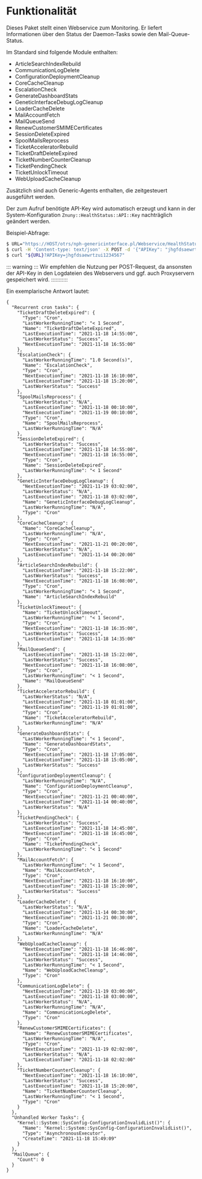 # Funktionalität

Dieses Paket stellt einen Webservice zum Monitoring. Er liefert Informationen über den Status der Daemon-Tasks sowie den Mail-Queue-Status.

Im Standard sind folgende Module enthalten:

- ArticleSearchIndexRebuild
- CommunicationLogDelete
- ConfigurationDeploymentCleanup
- CoreCacheCleanup
- EscalationCheck
- GenerateDashboardStats
- GeneticInterfaceDebugLogCleanup
- LoaderCacheDelete
- MailAccountFetch
- MailQueueSend
- RenewCustomerSMIMECertificates
- SessionDeleteExpired
- SpoolMailsReprocess
- TicketAcceleratorRebuild
- TicketDraftDeleteExpired
- TicketNumberCounterCleanup
- TicketPendingCheck
- TicketUnlockTimeout
- WebUploadCacheCleanup

Zusätzlich sind auch Generic-Agents enthalten, die zeitgesteuert ausgeführt werden.

Der zum Aufruf benötigte API-Key wird automatisch erzeugt und kann in der System-Konfiguration `Znuny::HealthStatus::API::Key` nachträglich geändert werden.


Beispiel-Abfrage:

```bash
$ URL="https://HOST/otrs/nph-genericinterface.pl/Webservice/HealthStatus/HealthStatusGet"
$ curl -H 'Content-type: text/json' -X POST -d '{"APIKey": "jhgfdsaewrtzui1234567"}' "$URL"
$ curl "${URL}?APIKey=jhgfdsaewrtzui1234567"
```

::: warning  :::
Wir empfehlen die Nutzung per POST-Request, da ansonsten der API-Key in den Logdateien des Webservers und ggf. auch Proxyservern gespeichert wird.
:::::::::::



Ein exemplarische Antwort lautet:

```
{
  "Recurrent cron tasks": {
    "TicketDraftDeleteExpired": {
      "Type": "Cron",
      "LastWorkerRunningTime": "< 1 Second",
      "Name": "TicketDraftDeleteExpired",
      "LastExecutionTime": "2021-11-18 14:55:00",
      "LastWorkerStatus": "Success",
      "NextExecutionTime": "2021-11-18 16:55:00"
    },
    "EscalationCheck": {
      "LastWorkerRunningTime": "1.0 Second(s)",
      "Name": "EscalationCheck",
      "Type": "Cron",
      "NextExecutionTime": "2021-11-18 16:10:00",
      "LastExecutionTime": "2021-11-18 15:20:00",
      "LastWorkerStatus": "Success"
    },
    "SpoolMailsReprocess": {
      "LastWorkerStatus": "N/A",
      "LastExecutionTime": "2021-11-18 00:10:00",
      "NextExecutionTime": "2021-11-19 00:10:00",
      "Type": "Cron",
      "Name": "SpoolMailsReprocess",
      "LastWorkerRunningTime": "N/A"
    },
    "SessionDeleteExpired": {
      "LastWorkerStatus": "Success",
      "LastExecutionTime": "2021-11-18 14:55:00",
      "NextExecutionTime": "2021-11-18 16:55:00",
      "Type": "Cron",
      "Name": "SessionDeleteExpired",
      "LastWorkerRunningTime": "< 1 Second"
    },
    "GeneticInterfaceDebugLogCleanup": {
      "NextExecutionTime": "2021-11-19 03:02:00",
      "LastWorkerStatus": "N/A",
      "LastExecutionTime": "2021-11-18 03:02:00",
      "Name": "GeneticInterfaceDebugLogCleanup",
      "LastWorkerRunningTime": "N/A",
      "Type": "Cron"
    },
    "CoreCacheCleanup": {
      "Name": "CoreCacheCleanup",
      "LastWorkerRunningTime": "N/A",
      "Type": "Cron",
      "NextExecutionTime": "2021-11-21 00:20:00",
      "LastWorkerStatus": "N/A",
      "LastExecutionTime": "2021-11-14 00:20:00"
    },
    "ArticleSearchIndexRebuild": {
      "LastExecutionTime": "2021-11-18 15:22:00",
      "LastWorkerStatus": "Success",
      "NextExecutionTime": "2021-11-18 16:08:00",
      "Type": "Cron",
      "LastWorkerRunningTime": "< 1 Second",
      "Name": "ArticleSearchIndexRebuild"
    },
    "TicketUnlockTimeout": {
      "Name": "TicketUnlockTimeout",
      "LastWorkerRunningTime": "< 1 Second",
      "Type": "Cron",
      "NextExecutionTime": "2021-11-18 16:35:00",
      "LastWorkerStatus": "Success",
      "LastExecutionTime": "2021-11-18 14:35:00"
    },
    "MailQueueSend": {
      "LastExecutionTime": "2021-11-18 15:22:00",
      "LastWorkerStatus": "Success",
      "NextExecutionTime": "2021-11-18 16:08:00",
      "Type": "Cron",
      "LastWorkerRunningTime": "< 1 Second",
      "Name": "MailQueueSend"
    },
    "TicketAcceleratorRebuild": {
      "LastWorkerStatus": "N/A",
      "LastExecutionTime": "2021-11-18 01:01:00",
      "NextExecutionTime": "2021-11-19 01:01:00",
      "Type": "Cron",
      "Name": "TicketAcceleratorRebuild",
      "LastWorkerRunningTime": "N/A"
    },
    "GenerateDashboardStats": {
      "LastWorkerRunningTime": "< 1 Second",
      "Name": "GenerateDashboardStats",
      "Type": "Cron",
      "NextExecutionTime": "2021-11-18 17:05:00",
      "LastExecutionTime": "2021-11-18 15:05:00",
      "LastWorkerStatus": "Success"
    },
    "ConfigurationDeploymentCleanup": {
      "LastWorkerRunningTime": "N/A",
      "Name": "ConfigurationDeploymentCleanup",
      "Type": "Cron",
      "NextExecutionTime": "2021-11-21 00:40:00",
      "LastExecutionTime": "2021-11-14 00:40:00",
      "LastWorkerStatus": "N/A"
    },
    "TicketPendingCheck": {
      "LastWorkerStatus": "Success",
      "LastExecutionTime": "2021-11-18 14:45:00",
      "NextExecutionTime": "2021-11-18 16:45:00",
      "Type": "Cron",
      "Name": "TicketPendingCheck",
      "LastWorkerRunningTime": "< 1 Second"
    },
    "MailAccountFetch": {
      "LastWorkerRunningTime": "< 1 Second",
      "Name": "MailAccountFetch",
      "Type": "Cron",
      "NextExecutionTime": "2021-11-18 16:10:00",
      "LastExecutionTime": "2021-11-18 15:20:00",
      "LastWorkerStatus": "Success"
    },
    "LoaderCacheDelete": {
      "LastWorkerStatus": "N/A",
      "LastExecutionTime": "2021-11-14 00:30:00",
      "NextExecutionTime": "2021-11-21 00:30:00",
      "Type": "Cron",
      "Name": "LoaderCacheDelete",
      "LastWorkerRunningTime": "N/A"
    },
    "WebUploadCacheCleanup": {
      "NextExecutionTime": "2021-11-18 16:46:00",
      "LastExecutionTime": "2021-11-18 14:46:00",
      "LastWorkerStatus": "Success",
      "LastWorkerRunningTime": "< 1 Second",
      "Name": "WebUploadCacheCleanup",
      "Type": "Cron"
    },
    "CommunicationLogDelete": {
      "NextExecutionTime": "2021-11-19 03:00:00",
      "LastExecutionTime": "2021-11-18 03:00:00",
      "LastWorkerStatus": "N/A",
      "LastWorkerRunningTime": "N/A",
      "Name": "CommunicationLogDelete",
      "Type": "Cron"
    },
    "RenewCustomerSMIMECertificates": {
      "Name": "RenewCustomerSMIMECertificates",
      "LastWorkerRunningTime": "N/A",
      "Type": "Cron",
      "NextExecutionTime": "2021-11-19 02:02:00",
      "LastWorkerStatus": "N/A",
      "LastExecutionTime": "2021-11-18 02:02:00"
    },
    "TicketNumberCounterCleanup": {
      "NextExecutionTime": "2021-11-18 16:10:00",
      "LastWorkerStatus": "Success",
      "LastExecutionTime": "2021-11-18 15:20:00",
      "Name": "TicketNumberCounterCleanup",
      "LastWorkerRunningTime": "< 1 Second",
      "Type": "Cron"
    }
  },
  "Unhandled Worker Tasks": {
    "Kernel::System::SysConfig-ConfigurationInvalidList()": {
      "Name": "Kernel::System::SysConfig-ConfigurationInvalidList()",
      "Type": "AsynchronousExecutor",
      "CreateTime": "2021-11-18 15:49:09"
    }
  },
  "MailQueue": {
    "Count": 0
  }
}
```
